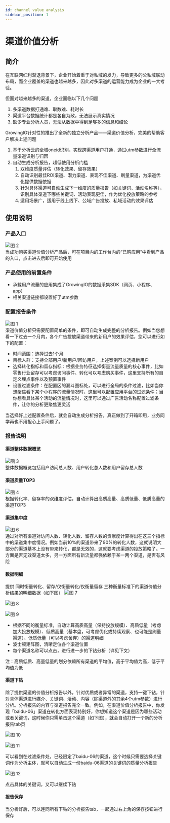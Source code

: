 ```yaml
---
id: channel value analysis
sidebar_position: 1
---
```


# 渠道价值分析

## 简介

在互联网红利渐退背景下，企业开始着重于对私域的发力，导致更多的公私域联动布局，而企业覆盖的渠道也越来越多，因此对多渠道的运营能力成为企业的一大考验。

但面对越来越多的渠道，企业面临以下几个问题
1. 多渠道数据打通难、取数难、耗时长
2. 渠道平台数据统计都是各自为政，无法展示真实情况
3. 缺少专业分析人员，无法从数据中得到足够多的信息和结论

GrowingIO针对性的推出了全新的独立分析产品——渠道价值分析，完美的帮助客户解决上述问题
1. 基于分析云的全域oneid识别，实现跨渠道用户打通，通过utm参数进行全流量渠道识别与归因
2. 自动生成分析报告，超低使用分析门槛
   1. 双维度质量评估（转化效果、留存效果）
   2. 自动识别最佳ROI渠道、潜力渠道、表现不佳渠道、刷量渠道，为渠道优化提供数据依据
   3. 针对具体渠道可自动生成下一维度的质量报告（如关键词、活动名称等），识别具体渠道下哪些关键词、活动表现更佳，作为优化投放策略的参考
   4. 适用场景广，适用于线上线下、公域广告投放、私域活动的效果评估



## 使用说明

### 产品入口
![图 2](/img/1ed85eefe89b0097437f78a64520a1ab74f0bf7f70d9cc3e1200cd7ea343fc54_pic_1685329302720_2023-05-29.png)  
当成功购买渠道价值分析产品后，可在项目内的工作台内的“已购应用”中看到产品的入口，点击进去后即可开始使用

### 产品使用的前置条件
- 承载用户流量的应用集成了GrowingIO的数据采集SDK（网页、小程序、app）
- 相关渠道链接都设置好了utm参数


### 配置报告条件
![图 1](/img/60c0aaf32b156d03406501b898c2a891160ce25612887cf12bf51c012fc399ae_pic_1685329202121_2023-05-29.png)  
渠道价值分析只需要配置简单的条件，即可自动生成完整的分析报告。例如当您想看一下过去一个月内，各个广告投放渠道带来的新用户的效果评估，您可以进行如下的配置：
- 时间范围：选择过去1个月
- 目标人群：支持全部用户/新用户/回访用户，上述案例可以选择新用户
- 选择转化指标和留存指标：根据业务特征选择衡量流量质量的核心事件，比如零售行业留存可以考虑访问事件、转化可以考虑购买事件，这里支持所有的自定义埋点事件以及预置事件
- 设置过滤条件：在配置区的漏斗图标处，可以进行全局的条件过滤，比如当你想聚焦看下某个小程序的流量情况时，这里可以配置应用平台的过滤条件；当你想看具体某个活动的流量情况时，这里可以通过广告活动名称配置过滤条件，让你的分析更聚焦更灵活

当选择好上述配置条件后，就会自动生成分析报告，真正做到了开箱即用，业务同学再也不用担心上手问题了。


### 报告说明

#### 渠道整体数据概览
![图 3](/img/7b1ca56b1dd70aebbe7772449a3a89834e054f96867a6ede57396b300554fd0b_pic_1685330804204_2023-05-29.png)  
整体数据概览包括用户访问总人数、用户转化总人数和用户留存总人数

#### 渠道质量TOP3
![图 4](/img/044cdac15ceb121dd28e0c8c95758f4b771f09777dc4f6e5450a867c94006c7d_pic_1685331013919_2023-05-29.png)  
根据转化率、留存率的双维度评估，自动计算出高质高量、高质低量、低质高量的渠道TOP3

#### 渠道集中度

![图 6](/img/c90729001ea22d2df13c5cfea505d9072488b3d73b30d5525c7ae407bce93d71_pic_1685331108828_2023-05-29.png)  
通过对所有渠道对访问人数、转化人数、留存人数的贡献度计算得出在这三个指标中的渠道集中度情况。例如当前10%的渠道带来了90%的转化人数，这就说明大部分的渠道基本上没有带来转化，都是无效的，这就要考虑渠道的投放策略了。一方面是否无效渠道太多，另一方面所有新流量都强依赖于某一两个渠道，是否有风险


#### 数据明细
提供 同时衡量转化、留存/仅衡量转化/仅衡量留存 三种衡量标准下的渠道价值分析结果的明细数据（如下图）
![图 7](/img/cd7797a72f8bee7b8799bb6697f8d68eac89f961734da7d19f4ecd1f4f5579cf_pic_1685331253060_2023-05-29.png)  

![图 8](/img/d42d8e21a182db054f6a567fd4219a3664c40751179efdf8dc287ae76a1ead9f_pic_1685331347235_2023-05-29.png)  

![图 9](/img/18a226fef85c372cd8dbce6b94136789691b77634486e93c2e1feb7298407415_pic_1685331360544_2023-05-29.png) 
- 根据不同的衡量标准，自动计算高质高量（保持投放规模）、高质低量（考虑加大投放规模）、低质高量（基本盘，可考虑优化或持续观察、也可能是刷量渠道）、低质低量（可以考虑舍弃）的渠道明细
- 波士顿矩阵图，清晰定位各个渠道位置
- 每个渠道名称可以点击，进行进一步的下钻分析（详见下文）

注：高质低质、高量低量的划分依赖所有渠道的平均值，高于平均值为高，低于平均值为低


#### 渠道下钻
除了提供渠道的价值分析报告以外，针对优质或者异常的渠道，支持一键下钻，针对具体渠道进行媒介、关键词、活动、内容（除渠道外的其余4个utm参数）进行分析。分析报告的内容与渠道报告完全一致。例如，在渠道价值分析报告中，你发现「baidu-06」渠道在转化方面表现特别好，你想知道这个渠道是因为哪些活动或者关键词，这时候你只需单击这个渠道（如下图），就会自动打开一个新的分析报告tab页

![图 10](/img/ee244f9b1cf627294f33de4518d0d16f527fd2ef7eb02a9015a0010da4a8a3da_pic_1685331797686_2023-05-29.png)  

![图 11](/img/852f5660845d25c8c8c2952cfd5a5d862acf3af138cc17c93a16afe889588d73_pic_1685331952250_2023-05-29.png)  

可以看到在过滤条件处，已经限定了baidu-06的渠道，这个时候只需要选择关键词作为分析主体，就可以自动生成一份baidu-06渠道的关键词的质量分析报告

![图 12](/img/9a6a5df4fee234d671c703ccab47a7d031c00bc29e62626a65c483b889d835e2__2023-05-29.png)  

点击具体的关键词，又可以继续下钻

#### 报告保存
当分析好后，可以连同所有下钻的分析报告tab，一起通过右上角的保存按钮进行保存

